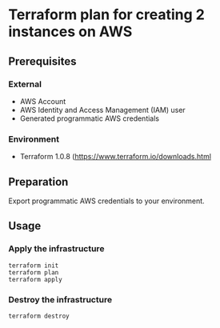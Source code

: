 # Terraform plan for creating 2 instances on AWS
## Prerequisites
### External
* AWS Account
* AWS Identity and Access Management (IAM) user
* Generated programmatic AWS credentials
### Environment
* Terraform 1.0.8 (https://www.terraform.io/downloads.html

## Preparation
Export programmatic AWS credentials to your environment.

## Usage
### Apply the infrastructure
```
terraform init
terraform plan
terraform apply
```
### Destroy the infrastructure
```
terraform destroy
```
